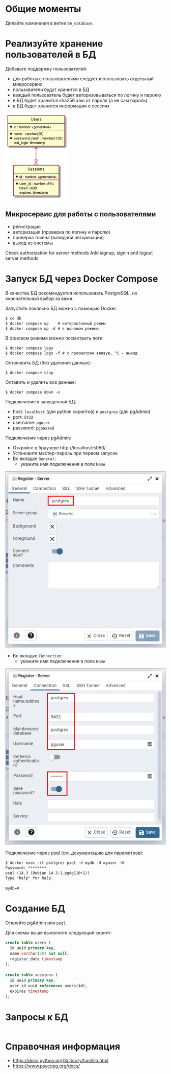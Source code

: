 
# Общие моменты

Делайте изменения в ветке `06_database`.

# Реализуйте хранение пользователей в БД

Добавьте поддержку пользователей:

- для работы с пользователями следует использовать отдельный микросервис
- пользователи будут хранится в БД
- каждый пользователь будет авторизовываться по логину и паролю
- в БД будет хранится sha256 хэш от пароля (а не сам пароль)
- в БД будет хранится информация о сессиях

![](images/db_scheme.png)

## Микросервис для работы с пользователями

- регистрация
- авторизация (проверка по логину и паролю)
- проверка токена (валидной авторизации)
- выход из системы

Check authorization for server methods
Add signup, signin and logout server methods

# Запуск БД через Docker Compose

В качестве БД рекомендуется использовать PostgreSQL, но окончательный выбор за вами.

Запустить локально БД можно с помощью Docker:

```console
$ cd db
$ docker compose up    # интерактивный режим
$ docker compose up -d # в фоновом режиме
```

В фоновом режиме можно посмотреть логи:

```console
$ docker compose logs
$ docker compose logs -f # с просмотром вживую, ^C - выход
```

Остановить БД (без удаления данных):

```console
$ docker compose stop
```

Оставить и удалить все данные:

```console
$ docker compose down -v
```

Подключение к запущенной БД:

- host: `localhost` (для python скриптов) и `postgres` (для pgAdmin)
- port: `5432`
- username: `pguser`
- password: `pgpasswd`

Подключение через pgAdmin:

- Откройте в браузере http://localhost:5050/
- Установите мастер-пароль при первом запуске
- Во вкладке `General`:
  - укажите имя подключения в поле `Name`

![](images/db_pg_general.png)

- Во вкладке `Connection`:
  - укажите имя подключения в поле `Name`

![](images/db_pg_connection.png)

Подключение через psql (см. [документацию](https://www.postgresql.org/docs/current/app-psql.html) для параметров):

```console
$ docker exec -it postgres psql -d mydb -U myuser -W
Password: ********
psql (14.3 (Debian 14.3-1.pgdg110+1))
Type "help" for help.

mydb=#
```

# Создание БД

Откройте pgAdmin или `psql`.

Для схемы выше выполните следующий скрипт:

```sql
create table users (
  id uuid primary key,
  name varchar(50) not null,
  register_date timestamp
);

create table sessions (
  id uuid primary key,
  user_id uuid references users(id),
  expires timestamp
);
```

# Запросы к БД

```sql

```


# Справочная информация

- https://docs.python.org/3/library/hashlib.html
- https://www.psycopg.org/docs/
